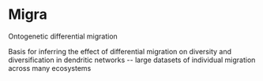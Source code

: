 # Migra
Ontogenetic differential migration

Basis for inferring the effect of differential migration on diversity and diversification in dendritic networks -- large datasets of individual migration across many ecosystems
